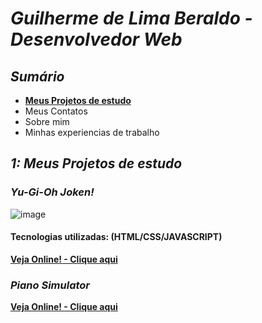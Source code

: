 <h1><i>Guilherme de Lima Beraldo - Desenvolvedor Web</i></h1>
<h2><i>Sumário</i></h2>

- **[Meus Projetos de estudo](#1-meus-projetos-de-estudo)**
-   Meus Contatos
-   Sobre mim
-   Minhas experiencias de trabalho
 
<h2><i>1: Meus Projetos de estudo</i></h2>
<h3><i>Yu-Gi-Oh Joken!</i></h3>

![image](https://github.com/Guilherme-Beraldo/teste-port/assets/119258473/55587277-94c3-4d4e-9c13-2601ee256cb5)
<h4>Tecnologias utilizadas: (HTML/CSS/JAVASCRIPT)</h4>

**[Veja Online! - Clique aqui](https://guilherme-beraldo.github.io/yu-gi-oh-joken/)**

<h3><i>Piano Simulator</i></h3>

**[Veja Online! - Clique aqui](https://guilherme-beraldo.github.io/yu-gi-oh-joken/)**
